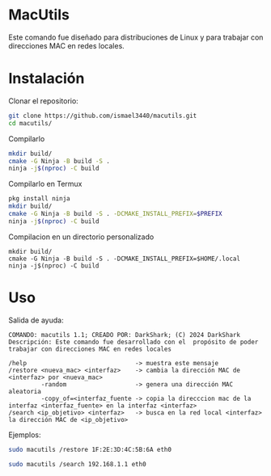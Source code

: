 
# MacUtils

Este comando fue diseñado para distribuciones de Linux y para trabajar con direcciones MAC en redes locales.

# Instalación 
Clonar el repositorio:
```bash
git clone https://github.com/ismael3440/macutils.git
cd macutils/
```

Compilarlo
```bash
mkdir build/
cmake -G Ninja -B build -S .
ninja -j$(nproc) -C build
```

Compilarlo en Termux
```bash
pkg install ninja
mkdir build/
cmake -G Ninja -B build -S . -DCMAKE_INSTALL_PREFIX=$PREFIX
ninja -j$(nproc) -C build
```

Compilacion en un directorio personalizado
```
mkdir build/
cmake -G Ninja -B build -S . -DCMAKE_INSTALL_PREFIX=$HOME/.local
ninja -j$(nproc) -C build
```

# Uso
Salida de ayuda:
```
COMANDO: macutils 1.1; CREADO POR: DarkShark; (C) 2024 DarkShark
Descripción: Este comando fue desarrollado con el  propósito de poder trabajar con direcciones MAC en redes locales

/help                              -> muestra este mensaje
/restore <nueva_mac> <interfaz>    -> cambia la dirección MAC de <interfaz> por <nueva_mac>
         -random                   -> genera una dirección MAC aleatoria
         -copy_of=<interfaz_fuente -> copia la direcccion mac de la interfaz <interfaz_fuente> en la interfaz <interfaz>
/search <ip_objetivo> <interfaz>   -> busca en la red local <interfaz> la dirección MAC de <ip_objetivo>
```
Ejemplos:
```bash
sudo macutils /restore 1F:2E:3D:4C:5B:6A eth0
```
```bash
sudo macutils /search 192.168.1.1 eth0
```
